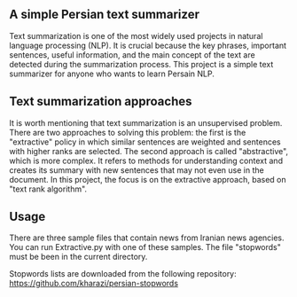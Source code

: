 ## A simple Persian text summarizer 
Text summarization is one of the most widely used projects in natural language processing (NLP). It is crucial because the key phrases, important sentences, useful information, and the main concept of the text are detected during the summarization process. This project is a simple text summarizer for anyone who wants to learn Persain NLP.
## Text summarization approaches
It is worth mentioning that text summarization is an unsupervised problem. There are two approaches to solving this problem: the first is the "extractive" policy in which similar sentences are weighted and sentences with higher ranks are selected. The second approach is called "abstractive", which is more complex. It refers to methods for understanding context and creates its summary with new sentences that may not even use in the document. In this project, the focus is on the extractive approach, based on "text rank algorithm".
## Usage
There are three sample files that contain news from Iranian news agencies. You can run Extractive.py with one of these samples. The file "stopwords" must be been in the current directory.

Stopwords lists are downloaded from the following repository:
https://github.com/kharazi/persian-stopwords
